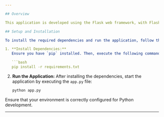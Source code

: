 ```yaml
---

## Overview

This application is developed using the Flask web framework, with Flask_SQLAlchemy employed for database management.

## Setup and Installation

To install the required dependencies and run the application, follow these steps:

1. **Install Dependencies:**
   Ensure you have `pip` installed. Then, execute the following command to install all necessary packages listed in `requirements.txt`:

   ```bash
   pip install -r requirements.txt
   ```

2. **Run the Application:**
   After installing the dependencies, start the application by executing the `app.py` file:

   ```bash
   python app.py
   ```

Ensure that your environment is correctly configured for Python development.

---
```


